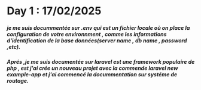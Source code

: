 # Day 1 : 17/02/2025

##### je me suis docummentée sur .env qui est un fichier locale où on place la configuration de votre environnment , comme les informations d'identification de la base données(server name , db name , password ,etc).

##### Aprés ,je me suis documentée sur laravel est une framework populaire de php , est j'ai crée un nouveau projet avec la commende laravel new example-app et j'ai commencé la docummentation sur systéme de routage.
